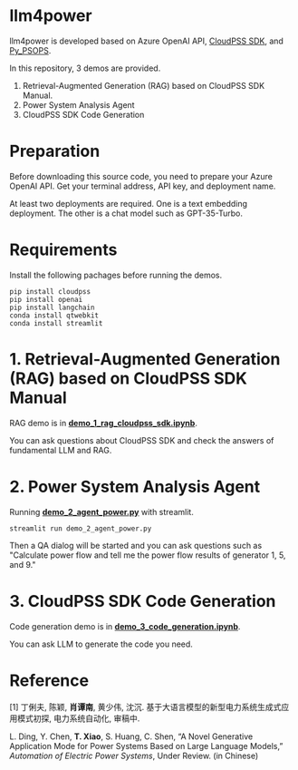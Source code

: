 # llm4power
llm4power is developed based on Azure OpenAI API, [CloudPSS SDK](https://docs.cloudpss.net/sdknew), and [Py_PSOPS](https://github.com/xxh0523/Py_PSOPS).

In this repository, 3 demos are provided. 

1. Retrieval-Augmented Generation (RAG) based on CloudPSS SDK Manual.
2. Power System Analysis Agent
3. CloudPSS SDK Code Generation

# Preparation
Before downloading this source code, you need to prepare your Azure OpenAI API. Get your terminal address, API key, and deployment name. 

At least two deployments are required. One is a text embedding deployment. The other is a chat model such as GPT-35-Turbo. 

# Requirements
Install the following pachages before running the demos. 
```
pip install cloudpss
pip install openai
pip install langchain
conda install qtwebkit
conda install streamlit
```

# 1. Retrieval-Augmented Generation (RAG) based on CloudPSS SDK Manual
RAG demo is in <u>**demo_1_rag_cloudpss_sdk.ipynb**</u>. 

You can ask questions about CloudPSS SDK and check the answers of fundamental LLM and RAG. 

# 2. Power System Analysis Agent
Running <u>**demo_2_agent_power.py**</u> with streamlit.

```
streamlit run demo_2_agent_power.py
```

Then a QA dialog will be started and you can ask questions such as "Calculate power flow and tell me the power flow results of generator 1, 5, and 9."

# 3. CloudPSS SDK Code Generation
Code generation demo is in <u>**demo_3_code_generation.ipynb**</u>.

You can ask LLM to generate the code you need. 

# Reference
[1] 丁俐夫, 陈颖, **肖谭南**, 黄少伟, 沈沉. 基于大语言模型的新型电力系统生成式应用模式初探, 电力系统自动化, 审稿中. 

  L. Ding, Y. Chen, **T. Xiao**, S. Huang, C. Shen, “A Novel Generative Application Mode for Power Systems Based on Large Language Models,” *Automation of Electric Power Systems*, Under Review. (in Chinese)